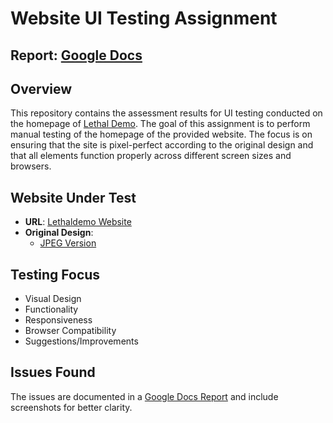 # Website UI Testing Assignment

## Report: [Google Docs](https://docs.google.com/document/d/1iZOQPSawfaRoxm5RJiTQ67eOCur_K8do5boCxnbTQxs/edit?usp=sharing) 

## Overview
This repository contains the assessment results for UI testing conducted on the homepage of [Lethal Demo](https://lethaldemo.com/digct/). The goal of this assignment is to perform manual testing of the homepage of the provided website. The focus is on ensuring that the site is pixel-perfect according to the original design and that all elements function properly across different screen sizes and browsers.

## Website Under Test
- **URL**: [Lethaldemo Website](https://lethaldemo.com/digct/)
- **Original Design**:
  - [JPEG Version](LINK_TO_JPEG)
  

## Testing Focus
- Visual Design
- Functionality
- Responsiveness
- Browser Compatibility
- Suggestions/Improvements

## Issues Found
The issues are documented in a [Google Docs Report](https://docs.google.com/document/d/1iZOQPSawfaRoxm5RJiTQ67eOCur_K8do5boCxnbTQxs/edit?usp=sharing) and include screenshots for better clarity.
